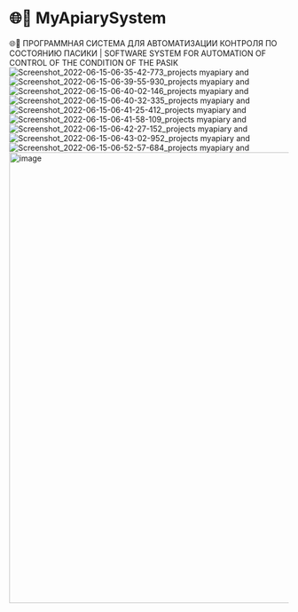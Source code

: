 # 🌐🐝 MyApiarySystem
🌐🐝 ПРОГРАММНАЯ СИСТЕМА ДЛЯ АВТОМАТИЗАЦИИ КОНТРОЛЯ ПО СОСТОЯНИЮ ПАСИКИ | SOFTWARE SYSTEM FOR AUTOMATION OF CONTROL OF THE CONDITION OF THE PASIK
![Screenshot_2022-06-15-06-35-42-773_projects myapiary](https://github.com/user-attachments/assets/6974de54-a72c-4da5-b607-e5e489f5de91) and
![Screenshot_2022-06-15-06-39-55-930_projects myapiary](https://github.com/user-attachments/assets/314de8e2-ca1c-4904-9583-926f0c9cdcae) and
![Screenshot_2022-06-15-06-40-02-146_projects myapiary](https://github.com/user-attachments/assets/9ebf1fb2-ca85-49f6-b3cb-c98d6f225aaf) and
![Screenshot_2022-06-15-06-40-32-335_projects myapiary](https://github.com/user-attachments/assets/8e16470a-c1f4-4dac-9426-1945c05438d6) and
![Screenshot_2022-06-15-06-41-25-412_projects myapiary](https://github.com/user-attachments/assets/bbd1ab10-a934-4872-a4ba-825434fdee59) and
![Screenshot_2022-06-15-06-41-58-109_projects myapiary](https://github.com/user-attachments/assets/42f9f43c-8d31-4d9b-86ea-43f4f082fa96) and
![Screenshot_2022-06-15-06-42-27-152_projects myapiary](https://github.com/user-attachments/assets/7e029abf-590c-4c76-8361-adef28de5495) and
![Screenshot_2022-06-15-06-43-02-952_projects myapiary](https://github.com/user-attachments/assets/993c7664-3802-4601-8ae9-d8ed956ef5ab) and
![Screenshot_2022-06-15-06-52-57-684_projects myapiary](https://github.com/user-attachments/assets/9925ea96-b9a5-4d35-b126-80df9c2d912f) and
<img width="1389" height="812" alt="image" src="https://github.com/user-attachments/assets/a63abbb7-9a6c-472b-9c6f-53e4924097e0" />








